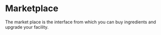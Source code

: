 # Marketplace

The market place is the interface from which you can buy ingredients and upgrade your facility.
